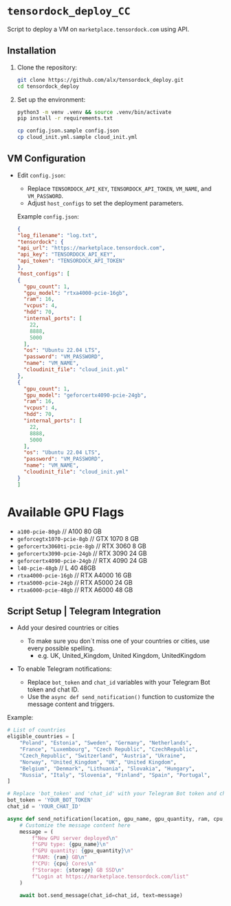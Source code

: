 # `tensordock_deploy_CC`

Script to deploy a VM on `marketplace.tensordock.com` using API.

## Installation

1. Clone the repository:

    ```sh
    git clone https://github.com/alx/tensordock_deploy.git
    cd tensordock_deploy
    ```

2. Set up the environment:

    ```sh
    python3 -m venv .venv && source .venv/bin/activate
    pip install -r requirements.txt

    cp config.json.sample config.json
    cp cloud_init.yml.sample cloud_init.yml
    ```

## VM Configuration

- Edit `config.json`:
    - Replace `TENSORDOCK_API_KEY`, `TENSORDOCK_API_TOKEN`, `VM_NAME`, and `VM_PASSWORD`.
    - Adjust `host_configs` to set the deployment parameters.

    Example `config.json`:

    ```json
    {
  "log_filename": "log.txt",
  "tensordock": {
    "api_url": "https://marketplace.tensordock.com",
    "api_key": "TENSORDOCK_API_KEY",
    "api_token": "TENSORDOCK_API_TOKEN"
  },
  "host_configs": [
    {
      "gpu_count": 1,
      "gpu_model": "rtxa4000-pcie-16gb",
      "ram": 16,
      "vcpus": 4,
      "hdd": 70,
      "internal_ports": [
        22,
        8888,
        5000
      ],
      "os": "Ubuntu 22.04 LTS",
      "password": "VM_PASSWORD",
      "name": "VM_NAME",
      "cloudinit_file": "cloud_init.yml"
    },
    {
      "gpu_count": 1,
      "gpu_model": "geforcertx4090-pcie-24gb",
      "ram": 16,
      "vcpus": 4,
      "hdd": 70,
      "internal_ports": [
        22,
        8888,
        5000
      ],
      "os": "Ubuntu 22.04 LTS",
      "password": "VM_PASSWORD",
      "name": "VM_NAME",
      "cloudinit_file": "cloud_init.yml"
    }
  ]

# Available GPU Flags

- `a100-pcie-80gb` // A100 80 GB
- `geforcegtx1070-pcie-8gb` // GTX 1070 8 GB
- `geforcertx3060ti-pcie-8gb` // RTX 3060 8 GB
- `geforcertx3090-pcie-24gb` // RTX 3090 24 GB
- `geforcertx4090-pcie-24gb` // RTX 4090 24 GB
- `l40-pcie-48gb` // L 40 48GB
- `rtxa4000-pcie-16gb` // RTX A4000 16 GB
- `rtxa5000-pcie-24gb` // RTX A5000 24 GB
- `rtxa6000-pcie-48gb` // RTX A6000 48 GB

## Script Setup | Telegram Integration
- Add your desired countries or cities
    - To make sure you don´t miss one of your countries or cities, use every possible spelling.
        - e.g.  UK, United_Kingdom, United Kingdom, UnitedKingdom
     

- To enable Telegram notifications:
    - Replace `bot_token` and `chat_id` variables with your Telegram Bot token and chat ID.
    - Use the `async def send_notification()` function to customize the message content and triggers.

Example:

```python
# List of countries
eligible_countries = [
    "Poland", "Estonia", "Sweden", "Germany", "Netherlands", 
    "France", "Luxembourg", "Czech Republic", "CzechRepublic", 
    "Czech_Republic", "Switzerland", "Austria", "Ukraine", 
    "Norway", "United_Kingdom", "UK", "United Kingdom", 
    "Belgium", "Denmark", "Lithuania", "Slovakia", "Hungary", 
    "Russia", "Italy", "Slovenia", "Finland", "Spain", "Portugal",
]

# Replace 'bot_token' and 'chat_id' with your Telegram Bot token and chat ID
bot_token = 'YOUR_BOT_TOKEN'
chat_id = 'YOUR_CHAT_ID'

async def send_notification(location, gpu_name, gpu_quantity, ram, cpu, storage):
    # Customize the message content here
    message = (
        f"New GPU server deployed\n"
        f"GPU type: {gpu_name}\n"
        f"GPU quantity: {gpu_quantity}\n"
        f"RAM: {ram} GB\n"
        f"CPU: {cpu} Cores\n"
        f"Storage: {storage} GB SSD\n"
        f"Login at https://marketplace.tensordock.com/list"
    )

    await bot.send_message(chat_id=chat_id, text=message)
